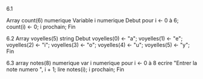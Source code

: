6.1

Array count(6) numerique
Variable i numerique
Debut
pour i ← 0 à 6;
  count(i) ← 0;
i prochain;
Fin

6.2
Array voyelles(5) string
Debut
voyelles(0) ← "a";
voyelles(1) ← "e";
voyelles(2) ← "i";
voyelles(3) ← "o";
voyelles(4) ← "u";
voyelles(5) ← "y";
Fin

6.3
array notes(8) numerique
var i numerique
pour i ← 0 à 8
  ecrire "Entrer la note numero ", i + 1;
  lire notes(i);
i prochain;
Fin
